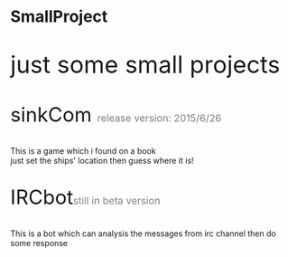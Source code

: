 # SmallProject
<p style="font-size: 3em;">just some small projects</p>
<p style="font-size: 2.5em;">sinkCom <span style="font-size: 0.5em; color: gray;">release version: 2015/6/26</span></p>
This is a game which i found on a book<br />
just set the ships' location then guess where it is!<br />
<p style="font-size: 2.5em;">IRCbot<span style="font-size: 0.5em; color: gray;">still in beta version</span></p>
This is a bot which can analysis the messages from irc channel then do some response
